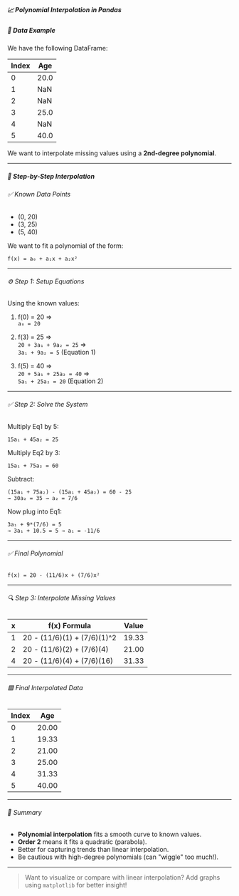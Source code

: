 
##### 📈 Polynomial Interpolation in Pandas

##### 🔢 Data Example

We have the following DataFrame:

| Index | Age   |
|-------|-------|
| 0     | 20.0  |
| 1     | NaN   |
| 2     | NaN   |
| 3     | 25.0  |
| 4     | NaN   |
| 5     | 40.0  |

We want to interpolate missing values using a **2nd-degree polynomial**.

---

##### 🧮 Step-by-Step Interpolation

###### ✅ Known Data Points

- (0, 20)
- (3, 25)
- (5, 40)

We want to fit a polynomial of the form:

```
f(x) = a₀ + a₁x + a₂x²
```

---

###### ⚙️ Step 1: Setup Equations

Using the known values:

1. f(0) = 20 ⇒  
   `a₀ = 20`

2. f(3) = 25 ⇒  
   `20 + 3a₁ + 9a₂ = 25` ⇒  
   `3a₁ + 9a₂ = 5`   (Equation 1)

3. f(5) = 40 ⇒  
   `20 + 5a₁ + 25a₂ = 40` ⇒  
   `5a₁ + 25a₂ = 20`  (Equation 2)

---

###### ✅ Step 2: Solve the System

Multiply Eq1 by 5:

```
15a₁ + 45a₂ = 25
```

Multiply Eq2 by 3:

```
15a₁ + 75a₂ = 60
```

Subtract:

```
(15a₁ + 75a₂) - (15a₁ + 45a₂) = 60 - 25  
→ 30a₂ = 35 → a₂ = 7/6
```

Now plug into Eq1:

```
3a₁ + 9*(7/6) = 5  
→ 3a₁ + 10.5 = 5 → a₁ = -11/6
```

---

###### ✅ Final Polynomial

```
f(x) = 20 - (11/6)x + (7/6)x²
```

---

###### 🔍 Step 3: Interpolate Missing Values

| x | f(x) Formula                  | Value   |
|---|-------------------------------|---------|
| 1 | 20 - (11/6)(1) + (7/6)(1)^2   | 19.33   |
| 2 | 20 - (11/6)(2) + (7/6)(4)     | 21.00   |
| 4 | 20 - (11/6)(4) + (7/6)(16)    | 31.33   |

---

###### 🟩 Final Interpolated Data

| Index | Age    |
|-------|--------|
| 0     | 20.00  |
| 1     | 19.33  |
| 2     | 21.00  |
| 3     | 25.00  |
| 4     | 31.33  |
| 5     | 40.00  |

---

###### 🧠 Summary

- **Polynomial interpolation** fits a smooth curve to known values.
- **Order 2** means it fits a quadratic (parabola).
- Better for capturing trends than linear interpolation.
- Be cautious with high-degree polynomials (can "wiggle" too much!).

---

> Want to visualize or compare with linear interpolation? Add graphs using `matplotlib` for better insight!
